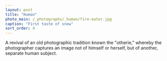 ```yaml
---
layout: post
title: "Human"
photo_main: /_photographs/_human/fire-eater.jpg
caption: "First taste of snow"
sort_order: 4
---
```

A revival of an old photographic tradition known the "otherie," whereby the photographer captures an image not of himself or herself, but of another, separate human subject.
